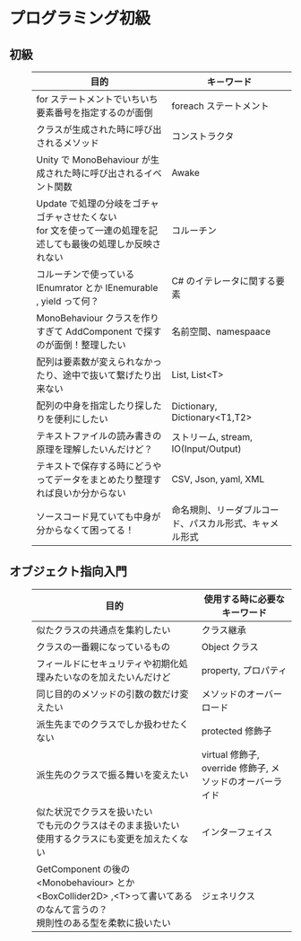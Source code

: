 # プログラミング初級
<dl>
<dt>

## 初級
</dt>

<dd>

|目的|キ－ワード|
----|----
|for ステートメントでいちいち要素番号を指定するのが面倒| foreach ステートメント|
| クラスが生成された時に呼び出されるメソッド | コンストラクタ |
| Unity で MonoBehaviour が生成された時に呼び出されるイベント関数 | Awake |
| Update で処理の分岐をゴチャゴチャさせたくない<br/> for 文を使って一連の処理を記述しても最後の処理しか反映されない | コルーチン |
|コルーチンで使っている IEnumrator とか IEnemurable , yield って何？| C# のイテレータに関する要素 |
|MonoBehaviour クラスを作りすぎて AddComponent で探すのが面倒！整理したい | 名前空間、namespaace |
|配列は要素数が変えられなかったり、途中で抜いて繋げたり出来ない| List, List\<T>|
|配列の中身を指定したり探したりを便利にしたい| Dictionary, Dictionary\<T1,T2>|
|テキストファイルの読み書きの原理を理解したいんだけど？|ストリーム, stream, IO(Input/Output)|
|テキストで保存する時にどうやってデータをまとめたり整理すれば良いか分からない| CSV, Json, yaml, XML |
|ソースコード見ていても中身が分からなくて困ってる！|命名規則、リーダブルコード、パスカル形式、キャメル形式|
</dd>


<dt>

## オブジェクト指向入門
</dt>
<dd>


| 目的 | 使用する時に必要なキーワード |
----|----
|似たクラスの共通点を集約したい|クラス継承|
|クラスの一番親になっているもの| Object クラス |
|フィールドにセキュリティや初期化処理みたいなのを加えたいんだけど| property, プロパティ|
|同じ目的のメソッドの引数の数だけ変えたい| メソッドのオーバーロード|
|派生先までのクラスでしか扱わせたくない| protected 修飾子|
|派生先のクラスで振る舞いを変えたい| virtual 修飾子, override 修飾子, メソッドのオーバーライド|
|似た状況でクラスを扱いたい<br/>でも元のクラスはそのまま扱いたい<br/>使用するクラスにも変更を加えたくない| インターフェイス |
|GetComponent の後の\<Monobehaviour> とか \<BoxCollider2D> ,\<T>って書いてあるのなんて言うの？<br/>規則性のある型を柔軟に扱いたい| ジェネリクス |
</dd>
</dl>